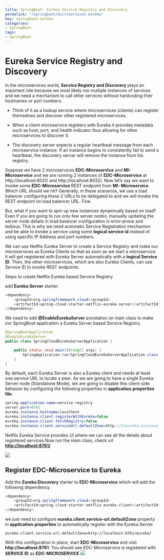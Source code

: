 ```yaml
---
title: SpringBoot- Eureka Service Registry and Discovery
permalink: "/springboot/microservices-eureka"
key: springboot-eureka
categories:
- SpringBoot
tags:
- SpringBoot
---
```


# Eureka Service Registry and Discovery

In the microservices world, **Service Registry and Discovery** plays an
important role because we most likely run multiple instances of services and we
need a mechanism to call other services without hardcoding their hostnames or
port numbers.

-   Think of it as a lookup service where microservices (clients) can register
    themselves and discover other registered microservices.

-   When a client microservice registers with Eureka it provides metadata such
    as host, port, and health indicator thus allowing for other microservices to
    discover it.

-   The discovery server expects a regular heartbeat message from each
    microservice instance. If an instance begins to consistently fail to send a
    heartbeat, the discovery server will remove the instance from his registry.

Suppose we have 2 microservices **EDC-Microservice** and **MI- Microservice**
and we are running 2 instances of **EDC-Microservice** at http://localhost:8031/
and http://localhost:8032/. Now let’s say we want to invoke some
**EDC-Microservice** REST endpoint from **MI- Microservice**. Which URL should
we hit? Generally, in these scenarios, we use a load balancer configuring these
2 URLs to be delegated to and we will invoke the REST endpoint on load balancer
URL. Fine.

But, what if you want to spin up new instances dynamically based on load? Even
if you are going to run only few server nodes, manually updating the server node
details in load balancer configuration is error-prone and tedious. This is why
we need automatic Service Registration mechanism and be able to invoke a service
using some **logical service id** instead of using specific IP Address and port
numbers.

We can use Netflix Eureka Server to create a Service Registry and make our
microservices as Eureka Clients so that as soon as we start a microservice it
will get registered with Eureka Server automatically with a **logical Service
ID**. Then, the other microservices, which are also Eureka Clients, can use
Service ID to invoke REST endpoints.

Steps to create Netflix Eureka based Service Registry

add **Eureka Server** starter.

~~~~~~~~~~~~~~~~~~~~~~~~~~~~~~~~~~~~~~~~~~~~~~~~~~~~~~~~~~~~~~~~~~~~~~~~~~~ java
<dependency>
    <groupId>org.springframework.cloud</groupId>
    <artifactId>spring-cloud-starter-netflix-eureka-server</artifactId>
</dependency>
~~~~~~~~~~~~~~~~~~~~~~~~~~~~~~~~~~~~~~~~~~~~~~~~~~~~~~~~~~~~~~~~~~~~~~~~~~~~~~~~

We need to add **@EnableEurekaServer** annotation on main class to make our
SpringBoot application a Eureka Server based Service Registry.

~~~~~~~~~~~~~~~~~~~~~~~~~~~~~~~~~~~~~~~~~~~~~~~~~~~~~~~~~~~~~~~~~~~~~~~~~~~ java
@SpringBootApplication
@EnableEurekaServer
public class SpringCloudEurekaServerApplication {

	public static void main(String[] args) {
		SpringApplication.run(SpringCloudEurekaServerApplication.class, args);
	}
}
~~~~~~~~~~~~~~~~~~~~~~~~~~~~~~~~~~~~~~~~~~~~~~~~~~~~~~~~~~~~~~~~~~~~~~~~~~~~~~~~

By default, each Eureka Server is also a Eureka client and needs at least one
service URL to locate a peer. As we are going to have a single Eureka Server
node (Standalone Mode), we are going to disable this client-side behavior by
configuring the following properties in **application.properties file**.

~~~~~~~~~~~~~~~~~~~~~~~~~~~~~~~~~~~~~~~~~~~~~~~~~~~~~~~~~~~~~~~~~~~~~~~~~~~ java
spring.application.name=service-registry
server.port=8761
eureka.instance.hostname=localhost
eureka.instance.client.registerWithEureka=false
eureka.instance.client.fetchRegistry=false
eureka.instance.client.serviceUrl.defaultZone=http://${eureka.instance.hostname}:${server.port}/eureka/
~~~~~~~~~~~~~~~~~~~~~~~~~~~~~~~~~~~~~~~~~~~~~~~~~~~~~~~~~~~~~~~~~~~~~~~~~~~~~~~~

Netflix Eureka Service provides UI where we can see all the details about
registered services.Now run the main class, check url
[**http://localhost:8761/**](http://localhost:8761/)

![](media/fd10eb953a6865b1001cb72ea7be0001.png)

## Register EDC-Microservice to Eureka

Add the **Eureka Discovery** starter to **EDC-Microservice** which will add the
following dependency.

~~~~~~~~~~~~~~~~~~~~~~~~~~~~~~~~~~~~~~~~~~~~~~~~~~~~~~~~~~~~~~~~~~~~~~~~~~~ java
<dependency>
    <groupId>org.springframework.cloud</groupId>
    <artifactId>spring-cloud-starter-netflix-eureka-client</artifactId>
</dependency>
~~~~~~~~~~~~~~~~~~~~~~~~~~~~~~~~~~~~~~~~~~~~~~~~~~~~~~~~~~~~~~~~~~~~~~~~~~~~~~~~

we just need to configure **eureka.client.service-url.defaultZone** property in
**application.properties** to automatically register with the Eureka Server.

~~~~~~~~~~~~~~~~~~~~~~~~~~~~~~~~~~~~~~~~~~~~~~~~~~~~~~~~~~~~~~~~~~~~~~~~~~~~~~~~
eureka.client.service-url.defaultZone=http://localhost:8761/eureka/
~~~~~~~~~~~~~~~~~~~~~~~~~~~~~~~~~~~~~~~~~~~~~~~~~~~~~~~~~~~~~~~~~~~~~~~~~~~~~~~~

With this configuration in place, start **EDC-Microservice** and visit
**http://localhost:8761**. You should see EDC-Microservice is registered with
**SERVICE ID** as **EDC-MICROSERVICE**
![](media/c12872c95fc8210dd585968b099d5f01.png)
